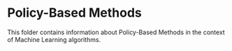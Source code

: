 # Policy-Based Methods

This folder contains information about Policy-Based Methods in the context of Machine Learning algorithms.